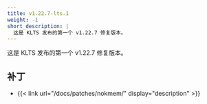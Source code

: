 ```yaml
---
title: v1.22.7-lts.1
weight: -1
short_description: |
  这是 KLTS 发布的第一个 v1.22.7 修复版本。
---
```


这是 KLTS 发布的第一个 v1.22.7 修复版本。

## 补丁

- {{< link url="/docs/patches/nokmem/" display="description" >}}
